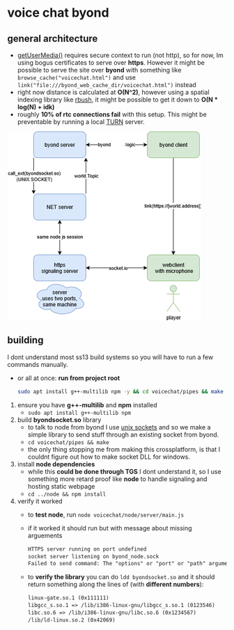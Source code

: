 # voice chat byond

## general architecture

* [getUserMedia()](https://developer.mozilla.org/en-US/docs/Web/API/MediaDevices/getUserMedia) requires secure context to run (not http), so for now, Im using bogus certificates to serve over **https**. However it might be possible to serve the site over **byond** with something like `browse_cache("voicechat.html")` and use `link("file:///byond_web_cache_dir/voicechat.html")` instead
* right now distance is calculated at **O(N^2)**, however using a spatial indexing library like [rbush](https://github.com/mourner/rbush), it might be possible to get it down to **O(N * log(N) + idk)**
* roughly **10% of rtc connections fail** with this setup. This might be preventable by running a local [TURN](https://webrtc.org/getting-started/turn-server) server.

![alt text](image.png)

## building

I dont understand most ss13 build systems so you will have to run a few commands manually.

* or all at once: **run from project root**

    ```bash
    sudo apt install g++-multilib npm -y && cd voicechat/pipes && make && cd ../node && npm install && cd ../..
    ```

1. ensure you have **g++-multilib** and **npm** installed
    * `sudo apt install g++-multilib npm`
2. build **byondsocket.so** library
    * to talk to node from byond I use [unix sockets](https://en.wikipedia.org/wiki/Unix_domain_socket) and so we make a simple library to send stuff through an existing socket from byond.
    * `cd voicechat/pipes && make`
    * the only thing stopping me from making this crossplatform, is that I couldnt figure out how to make socket DLL for windows.
3. install **node dependencies**
    * while this **could be done through TGS** I dont understand it, so I use something more retard proof like **node** to handle signaling and hosting static webpage
    * `cd ../node && npm install`
4. verify it worked
    * to **test node**, run `node voicechat/node/server/main.js`
    * if it worked it should run but with message about missing arguements

        ```txt
        HTTPS server running on port undefined
        socket server listening on byond_node.sock
        Failed to send command: The "options" or "port" or "path" argument must be specified
        ```

    * to **verify the library** you can do `ldd byondsocket.so`
    and it should return something along the lines of (with **different numbers**):

        ```txt
        linux-gate.so.1 (0x111111)
        libgcc_s.so.1 => /lib/i386-linux-gnu/libgcc_s.so.1 (0123546)
        libc.so.6 => /lib/i386-linux-gnu/libc.so.6 (0x1234567)
        /lib/ld-linux.so.2 (0x42069)
        ```
